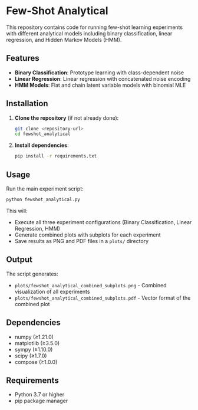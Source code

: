# Few-Shot Analytical

This repository contains code for running few-shot learning experiments with different analytical models including binary classification, linear regression, and Hidden Markov Models (HMM).

## Features

- **Binary Classification**: Prototype learning with class-dependent noise
- **Linear Regression**: Linear regression with concatenated noise encoding
- **HMM Models**: Flat and chain latent variable models with binomial MLE

## Installation

1. **Clone the repository** (if not already done):
   ```bash
   git clone <repository-url>
   cd fewshot_analytical
   ```

2. **Install dependencies**:
   ```bash
   pip install -r requirements.txt
   ```

## Usage

Run the main experiment script:
```bash
python fewshot_analytical.py
```

This will:
- Execute all three experiment configurations (Binary Classification, Linear Regression, HMM)
- Generate combined plots with subplots for each experiment
- Save results as PNG and PDF files in a `plots/` directory

## Output

The script generates:
- `plots/fewshot_analytical_combined_subplots.png` - Combined visualization of all experiments
- `plots/fewshot_analytical_combined_subplots.pdf` - Vector format of the combined plot

## Dependencies

- numpy (≥1.21.0)
- matplotlib (≥3.5.0)
- sympy (≥1.10.0)
- scipy (≥1.7.0)
- compose (≥1.0.0)

## Requirements

- Python 3.7 or higher
- pip package manager 